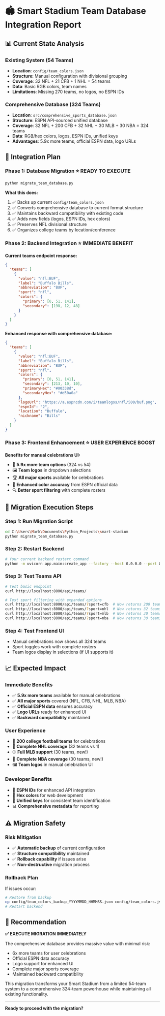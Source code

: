 # 🏟️ Smart Stadium Team Database Integration Report

## 📊 Current State Analysis

### **Existing System (54 Teams)**
- **Location**: `config/team_colors.json`
- **Structure**: Manual configuration with divisional grouping
- **Coverage**: 32 NFL + 21 CFB + 1 NHL = 54 teams
- **Data**: Basic RGB colors, team names
- **Limitations**: Missing 270 teams, no logos, no ESPN IDs

### **Comprehensive Database (324 Teams)**
- **Location**: `src/comprehensive_sports_database.json` 
- **Structure**: ESPN API-sourced unified database
- **Coverage**: 32 NFL + 200 CFB + 32 NHL + 30 MLB + 30 NBA = 324 teams
- **Data**: RGB/hex colors, logos, ESPN IDs, unified keys
- **Advantages**: 5.9x more teams, official ESPN data, logo URLs

## 🔄 Integration Plan

### **Phase 1: Database Migration** ⭐ **READY TO EXECUTE**
```bash
python migrate_team_database.py
```

**What this does:**
1. ✅ Backs up current `config/team_colors.json`
2. ✅ Converts comprehensive database to current format structure
3. ✅ Maintains backward compatibility with existing code
4. ✅ Adds new fields (logos, ESPN IDs, hex colors)
5. ✅ Preserves NFL divisional structure
6. ✅ Organizes college teams by location/conference

### **Phase 2: Backend Integration** ⭐ **IMMEDIATE BENEFIT**
**Current teams endpoint response:**
```json
{
  "teams": [
    {
      "value": "nfl:BUF",
      "label": "Buffalo Bills",
      "abbreviation": "BUF", 
      "sport": "nfl",
      "colors": {
        "primary": [0, 51, 141],
        "secondary": [198, 12, 48]
      }
    }
  ]
}
```

**Enhanced response with comprehensive database:**
```json
{
  "teams": [
    {
      "value": "nfl:BUF",
      "label": "Buffalo Bills",
      "abbreviation": "BUF",
      "sport": "nfl", 
      "colors": {
        "primary": [0, 51, 141],
        "secondary": [213, 10, 10],
        "primaryHex": "#00338d",
        "secondaryHex": "#d50a0a"
      },
      "logoUrl": "https://a.espncdn.com/i/teamlogos/nfl/500/buf.png",
      "espnId": "2",
      "location": "Buffalo",
      "nickname": "Bills"
    }
  ]
}
```

### **Phase 3: Frontend Enhancement** ⭐ **USER EXPERIENCE BOOST**
**Benefits for manual celebrations UI:**
- 🎯 **5.9x more team options** (324 vs 54)
- 🖼️ **Team logos** in dropdown selections
- 🏆 **All major sports** available for celebrations
- 🎨 **Enhanced color accuracy** from ESPN official data
- 🔍 **Better sport filtering** with complete rosters

## 🚀 Migration Execution Steps

### **Step 1: Run Migration Script**
```bash
cd C:\Users\Mark\Documents\Python_Projects\smart-stadium
python migrate_team_database.py
```

### **Step 2: Restart Backend** 
```bash
# Your current backend restart command
python -m uvicorn app.main:create_app --factory --host 0.0.0.0 --port 8000 --reload
```

### **Step 3: Test Teams API**
```bash
# Test basic endpoint
curl http://localhost:8000/api/teams/

# Test sport filtering with expanded options
curl http://localhost:8000/api/teams/?sport=cfb  # Now returns 200 teams!
curl http://localhost:8000/api/teams/?sport=nhl  # Now returns 32 teams!
curl http://localhost:8000/api/teams/?sport=mlb  # Now returns 30 teams!
curl http://localhost:8000/api/teams/?sport=nba  # Now returns 30 teams!
```

### **Step 4: Test Frontend UI**
- Manual celebrations now shows all 324 teams
- Sport toggles work with complete rosters
- Team logos display in selections (if UI supports it)

## 📈 Expected Impact

### **Immediate Benefits**
- ✅ **5.9x more teams** available for manual celebrations
- ✅ **All major sports** covered (NFL, CFB, NHL, MLB, NBA)
- ✅ **Official ESPN data** ensures accuracy
- ✅ **Logo URLs** ready for enhanced UI
- ✅ **Backward compatibility** maintained

### **User Experience**
- 🎉 **200 college football teams** for celebrations
- 🏒 **Complete NHL coverage** (32 teams vs 1)  
- ⚾ **Full MLB support** (30 teams, new!)
- 🏀 **Complete NBA coverage** (30 teams, new!)
- 🖼️ **Team logos** in manual celebration UI

### **Developer Benefits**
- 🔗 **ESPN IDs** for enhanced API integration
- 🎨 **Hex colors** for web development
- 🔑 **Unified keys** for consistent team identification
- 📊 **Comprehensive metadata** for reporting

## ⚠️ Migration Safety

### **Risk Mitigation**
- ✅ **Automatic backup** of current configuration
- ✅ **Structure compatibility** maintained
- ✅ **Rollback capability** if issues arise
- ✅ **Non-destructive** migration process

### **Rollback Plan**
If issues occur:
```bash
# Restore from backup
cp config/team_colors_backup_YYYYMMDD_HHMMSS.json config/team_colors.json
# Restart backend
```

## 🎯 Recommendation

**✅ EXECUTE MIGRATION IMMEDIATELY**

The comprehensive database provides massive value with minimal risk:
- 6x more teams for user celebrations
- Official ESPN data accuracy  
- Logo support for enhanced UI
- Complete major sports coverage
- Maintained backward compatibility

This migration transforms your Smart Stadium from a limited 54-team system to a comprehensive 324-team powerhouse while maintaining all existing functionality.

---

**Ready to proceed with the migration?**